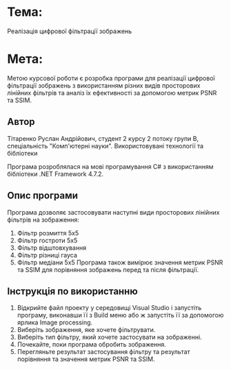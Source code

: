 # Тема:
Реалізація цифрової фільтрації зображень


# Мета:
Метою курсової роботи є розробка програми для реалізації цифрової фільтрації зображень з використанням різних видів просторових лінійних фільтрів та аналіз їх ефективності за допомогою метрик PSNR та SSIM.

## Автор
Тітаренко Руслан Андрійович, студент 2 курсу 2 потоку групи В, спеціальність "Комп'ютерні науки".
Використовувані технології та бібліотеки

Програма розроблялася на мові програмування C# з використанням бібліотеки .NET Framework 4.7.2.

## Опис програми
Програма дозволяє застосовувати наступні види просторових лінійних фільтрів на зображення:
  1) Фільтр розмиття 5x5
  2) Фільтр гостроти 5x5
  3) Фільтр відштовхування
  4) Фільтр різниці гауса
  5) Фільтр медіани 5x5
Програма також вимірює значення метрик PSNR та SSIM для порівняння зображень перед та після фільтрації.

## Інструкція по використанню
1. Відкрийте файл проекту у середовищі Visual Studio і запустіть програму, виконавши її з Build меню або ж запустіть її за допомогою  ярлика Image processing.
2. Виберіть зображення, яке хочете фільтрувати.
3. Виберіть тип фільтру, який хочете застосувати на зображенні.
4. Почекайте, поки програма обробить зображення.
5. Перегляньте результат застосування фільтру та результат порівняння та значення метрик PSNR та SSIM.
